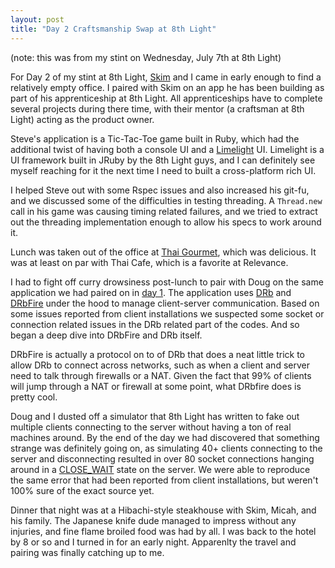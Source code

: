 ```yaml
---
layout: post
title: "Day 2 Craftsmanship Swap at 8th Light"
---
```


(note: this was from my stint on Wednesday, July 7th at 8th Light)

For Day 2 of my stint at 8th Light, [Skim](https://twitter.com/skim "") and I came in early enough to find a relatively empty office.  I paired with Skim on an app he has been building as part of his apprenticeship at 8th Light.  All apprenticeships have to complete several projects during there time, with their mentor (a craftsman at 8th Light) acting as the product owner.

Steve's application is a Tic-Tac-Toe game built in Ruby, which had the additional twist of having both a console UI and a [Limelight](https://limelight.8thlight.com/main/sparkle) UI.  Limelight is a UI framework built in JRuby by the 8th Light guys, and I can definitely see myself reaching for it the next time I need to built a cross-platform rich UI.

I helped Steve out with some Rspec issues and also increased his git-fu, and we discussed some of the difficulties in testing threading.  A `Thread.new` call in his game was causing timing related failures, and we tried to extract out the threading implementation enough to allow his specs to work around it.

Lunch was taken out of the office at [Thai Gourmet](https://www.yelp.com/biz/thai-gourmet-libertyville), which was delicious.  It was at least on par with Thai Cafe, which is a favorite at Relevance.

I had to fight off curry drowsiness post-lunch to pair with Doug on the same application we had paired on in [day 1]("https://robsanheim.com/2010/07/08/day-1-craftsmanship-swap-at-8th-light/").  The application uses [DRb](https://ruby-doc.org/core/classes/DRb.html) and [DRbFire](https://drbfire.rubyforge.org/classes/DRbFire.html) under the hood to manage client-server communication.  Based on some issues reported from client installations we suspected some socket or connection related issues in the DRb related part of the codes.  And so began a deep dive into DRbFire and DRb itself.

DRbFire is actually a protocol on to of DRb that does a neat little trick to allow DRb to connect across networks, such as when a client and server need to talk through firewalls or a NAT.  Given the fact that 99% of clients will jump through a NAT or firewall at some point, what DRbfire does is pretty cool.

Doug and I dusted off a simulator that 8th Light has written to fake out multiple clients connecting to the server without having a ton of real machines around.  By the end of the day we had discovered that something strange was definitely going on, as simulating 40+ clients connecting to the server and disconnecting resulted in over 80 socket connections hanging around in a [CLOSE_WAIT](https://blogs.technet.com/b/janelewis/archive/2010/03/09/explaining-close-wait.aspx) state on the server.  We were able to reproduce the same error that had been reported from client installations, but weren't 100% sure of the exact source yet.

Dinner that night was at a Hibachi-style steakhouse with Skim, Micah, and his family.  The Japanese knife dude managed to impress without any injuries, and fine flame broiled food was had by all.  I was back to the hotel by 8 or so and I turned in for an early night.  Apparenlty the travel and pairing was finally catching up to me.